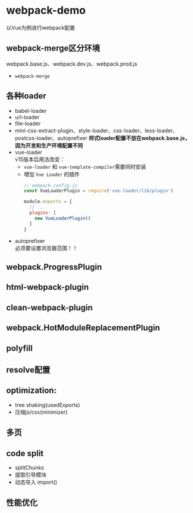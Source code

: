 # webpack-demo
以Vue为例进行webpack配置
## webpack-merge区分环境
  webpack.base.js、webpack.dev.js、webpack.prod.js  
  - `webpack-merge`
## 各种loader
- babel-loader
- url-loader
- file-loader
- mini-css-extract-plugin、style-loader、css-loader、less-loader、postcss-loader、autoprefixer **样式loader配置不放在webpack.base.js，因为开发和生产环境配置不同**
- vue-loader  
v15版本后用法改变：
  - `vue-loader` 和 `vue-template-compiler`需要同时安装
  - 增加 `Vue Loader` 的插件
    ```js
    // webpack.config.js
    const VueLoaderPlugin = require('vue-loader/lib/plugin')

    module.exports = {
      // ...
      plugins: [
        new VueLoaderPlugin()
      ]
    }
    ```
- autoprefixer  
  必须要设置浏览器范围！！

## webpack.ProgressPlugin
## html-webpack-plugin
## clean-webpack-plugin
## webpack.HotModuleReplacementPlugin
## polyfill

## resolve配置
## optimization:
  - tree shaking(usedExports)
  - 压缩js/css(minimizer)
## 多页
## code split
  - splitChunks
  - 提取引导模块
  - 动态导入 import()

## 性能优化